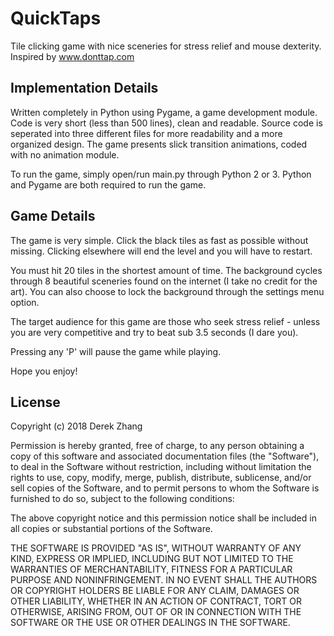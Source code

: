 # QuickTaps
Tile clicking game with nice sceneries for stress relief and mouse dexterity.
Inspired by www.donttap.com

<h2>Implementation Details</h2>

Written completely in Python using Pygame, a game development module. Code is very short (less than 500 lines), clean and readable. Source code is seperated into three different files for more readability and a more organized design. The game presents slick transition animations, coded with no animation module. 

To run the game, simply open/run main.py through Python 2 or 3. Python and Pygame are both required to run the game. 

<h2>Game Details</h2>

The game is very simple. Click the black tiles as fast as possible without missing. Clicking elsewhere will end the level and you will have to restart. 

You must hit 20 tiles in the shortest amount of time. The background cycles through 8 beautiful sceneries found on the internet (I take no credit for the art). You can also choose to lock the background through the settings menu option. 

The target audience for this game are those who seek stress relief - unless you are very competitive and try to beat sub 3.5 seconds (I dare you).

Pressing any 'P' will pause the game while playing.

Hope you enjoy! 

<h2>License</h2>

Copyright (c) 2018 Derek Zhang

Permission is hereby granted, free of charge, to any person obtaining a copy of this software and associated documentation files (the "Software"), to deal in the Software without restriction, including without limitation the rights to use, copy, modify, merge, publish, distribute, sublicense, and/or sell copies of the Software, and to permit persons to whom the Software is furnished to do so, subject to the following conditions:

The above copyright notice and this permission notice shall be included in all copies or substantial portions of the Software.

THE SOFTWARE IS PROVIDED "AS IS", WITHOUT WARRANTY OF ANY KIND, EXPRESS OR IMPLIED, INCLUDING BUT NOT LIMITED TO THE WARRANTIES OF MERCHANTABILITY, FITNESS FOR A PARTICULAR PURPOSE AND NONINFRINGEMENT. IN NO EVENT SHALL THE AUTHORS OR COPYRIGHT HOLDERS BE LIABLE FOR ANY CLAIM, DAMAGES OR OTHER LIABILITY, WHETHER IN AN ACTION OF CONTRACT, TORT OR OTHERWISE, ARISING FROM, OUT OF OR IN CONNECTION WITH THE SOFTWARE OR THE USE OR OTHER DEALINGS IN THE SOFTWARE.
